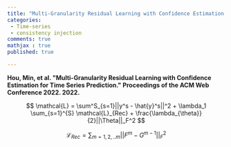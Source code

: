 ```yaml
---
title: "Multi-Granularity Residual Learning with Confidence Estimation for Time Series Prediction"
categories: 
 - Time-series
 - consistency injection
comments: true
mathjax : true
published: true

---
```


<b>Hou, Min, et al. "Multi-Granularity Residual Learning with Confidence Estimation for Time Series Prediction." Proceedings of the ACM Web Conference 2022. 2022. </b>


$$
\mathcal{L} = \sum^S_{s=1}||y^s - \hat{y}^s||^2 + \lambda_1 \sum_{s=1}^{S} \mathcal{L}_{Rec} + \frac{\lambda_{\theta}}{2}||\Theta||_F^2
$$

$$
\mathcal{L}_{Rec} = \sum_{m=1,2,..m} ||F^m - G^{m-1}||^2_F
$$